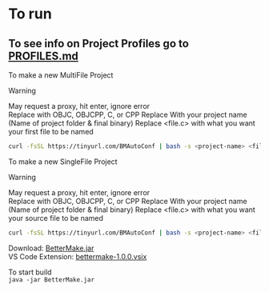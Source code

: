 # To run
## To see info on Project Profiles go to [PROFILES.md](PROFILES.md)
To make a new MultiFile Project  
> [!WARNING]  
> May request a proxy, hit enter, ignore error  
Replace <Lang> with OBJC, OBJCPP, C, or CPP
Replace <project-name> With your project name (Name of project folder & final binary)
Replace <file.c> with what you want your first file to be named
```sh
curl -fsSL https://tinyurl.com/BMAutoConf | bash -s <project-name> <file.c> MF <Lang> <OPTIONAL: profile-name>
```  

To make a new SingleFile Project  
> [!WARNING]  
> May request a proxy, hit enter, ignore error   
Replace <Lang> with OBJC, OBJCPP, C, or CPP
Replace <project-name> With your project name (Name of project folder & final binary)
Replace <file.c> with what you want your source file to be named
```sh
curl -fsSL https://tinyurl.com/BMAutoConf | bash -s <project-name> <file.c> OF <Lang> <OPTIONAL: profile-name>
```  

Download: [BetterMake.jar](https://raw.githubusercontent.com/Wdboyes13/BetterMake/refs/heads/main/bettermake/target/BetterMake.jar)  
VS Code Extension: [bettermake-1.0.0.vsix](https://github.com/Wdboyes13/BetterMake/raw/refs/heads/main/vsix/bettermake/bettermake-1.0.0.vsix)

To start build  
`java -jar BetterMake.jar`  
